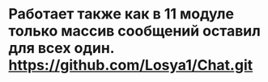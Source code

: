 # Работает также как в 11 модуле только массив сообщений оставил для всех один. https://github.com/Losya1/Chat.git
#
